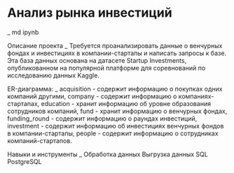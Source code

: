 # Анализ рынка инвестиций #
_
md ipynb

Описание проекта
_
Требуется проанализировать данные о венчурных фондах и инвестициях в компании-стартапы и написать запросы к базе. Эта база данных основана на датасете Startup Investments, опубликованном на популярной платформе для соревнований по исследованию данных Kaggle.

ER-диаграмма:
_
acquisition - содержит информацию о покупках одних компаний другими,
company - содержит информацию о компаниях-стартапах,
education - хранит информацию об уровне образования сотрудников компаний,
fund - хранит информацию о венчурных фондах, 
funding_round - содержит информацию о раундах инвестиций, 
investment - содержит информацию об инвестициях венчурных фондов в компании-стартапы,
people - содержит информацию о сотрудниках компаний-стартапов.


Навыки и инструменты
_
Обработка данных
Выгрузка данных
SQL
PostgreSQL
